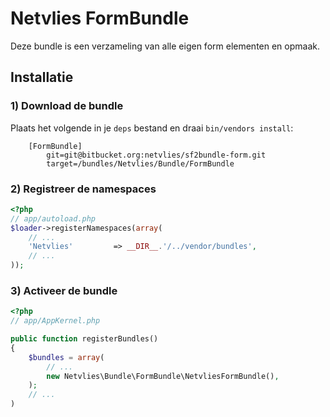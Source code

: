 Netvlies FormBundle
===================

Deze bundle is een verzameling van alle eigen form elementen
en opmaak.

Installatie
-----------

### 1) Download de bundle

Plaats het volgende in je `deps` bestand en draai `bin/vendors install`:

```
    [FormBundle]
        git=git@bitbucket.org:netvlies/sf2bundle-form.git
        target=/bundles/Netvlies/Bundle/FormBundle
```

### 2) Registreer de namespaces

``` php
<?php
// app/autoload.php
$loader->registerNamespaces(array(
    // ...
    'Netvlies'         => __DIR__.'/../vendor/bundles',
    // ...
));
```
### 3) Activeer de bundle

``` php
<?php
// app/AppKernel.php

public function registerBundles()
{
    $bundles = array(
        // ...
        new Netvlies\Bundle\FormBundle\NetvliesFormBundle(),
    );
    // ...
)
```